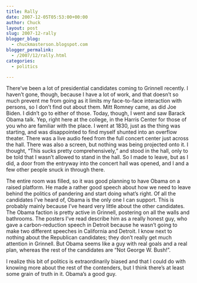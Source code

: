 ```yaml
---
title: Rally
date: 2007-12-05T05:53:00+00:00
author: Chuck
layout: post
slug: 2007-12-rally
blogger_blog:
  - chuckmasterson.blogspot.com
blogger_permalink:
  - /2007/12/rally.html
categories:
  - politics

---
```

There’ve been a lot of presidential candidates coming to Grinnell recently. I
haven’t gone, though, because I have a lot of work, and that doesn’t so much
prevent me from going as it limits my face-to-face interaction with persons, so
I don’t find out about them. Mitt Romney came, as did Joe Biden. I didn’t go to
either of those. Today, though, I went and saw Barack Obama talk. Yep, right
here at the college, in the Harris Center for those of you who are familiar
with the place. I went at 1830, just as the thing was starting, and was
disappointed to find myself shunted into an overflow theater. There was a live
audio feed from the full concert center just across the hall. There was also a
screen, but nothing was being projected onto it. I thought, “This sucks pretty
comprehensively,” and stood in the hall, only to be told that I wasn’t allowed
to stand in the hall. So I made to leave, but as I did, a door from the
entryway into the concert hall was opened, and I and a few other people snuck
in through there.  

The entire room was filled, so it was good planning to have Obama on a raised
platform. He made a rather good speech about how we need to leave behind the
politics of pandering and start doing what’s right. Of all the candidates I’ve
heard of, Obama is the only one I can support. This is probably mainly because
I’ve heard very little about the other candidates. The Obama faction is pretty
active in Grinnell, postering on all the walls and bathrooms. The posters I’ve
read describe him as a really honest guy, who gave a carbon-reduction speech in
Detroit because he wasn’t going to make two different speeches in California
and Detroit. I know next to nothing about the Republican candidates; they don’t
really get much attention in Grinnell. But Obama seems like a guy with real
goals and a real plan, whereas the rest of the candidates are “Not George W.
Bush!”.  

I realize this bit of politics is extraordinarily biased and that I could do
with knowing more about the rest of the contenders, but I think there’s at
least some grain of truth in it. Obama’s a good guy.
